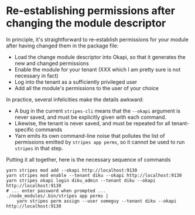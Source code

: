 # Re-establishing permissions after changing the module descriptor

In principle, it's straightforward to re-establish permissions for your module after having changed them in the package file:
* Load the change module descriptor into Okapi, so that it generates the new and changed permissions
* Enable the module for your tenant (XXX which I am pretty sure is not necessary in fact)
* Log into the tenant as a sufficiently privileged user
* Add all the module's permissions to the user of your choice

In practice, several infelicities make the details awkward:
* A bug in the current `stripes-cli` means that the `--okapi` argument is never saved, and must be explicitly given with each command.
* Likewise, the tenant is never saved, and must be repeated for all tenant-specific commands
* Yarn emits its own command-line noise that pollutes the list of permissions emitted by `stripes app perms`, so it cannot be used to run `stripes` in that step.

Putting it all together, here is the necessary sequence of commands

```
yarn stripes mod add --okapi http://localhost:9130
yarn stripes mod enable --tenant diku --okapi http://localhost:9130
yarn stripes okapi login diku_admin --tenant diku --okapi http://localhost:9130
# ... enter password when prompted ...
./node_modules/.bin/stripes app perms |
	yarn stripes perm assign --user someguy --tenant diku --okapi http://localhost:9130
```

